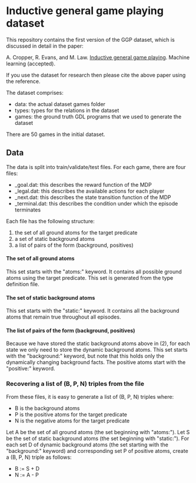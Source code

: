 # Inductive general game playing dataset

This repository contains the first version of the GGP dataset, which is discussed in detail in the paper:

A. Cropper, R. Evans, and M. Law. [Inductive general game playing](http://andrewcropper.com/pubs/mlj19-iggp.pdf). Machine learning (accepted).

If you use the dataset for research then please cite the above paper using the reference.

The dataset comprises:

 - data: the actual dataset games folder
 - types: types for the relations in the dataset
 - games: the ground truth GDL programs that we used to generate the dataset

There are 50 games in the initial dataset.

## Data

The data is split into train/validate/test files. For each game, there are four files:

 - <game>_goal.dat: this describes the reward function of the MDP
 - <game>_legal.dat: this describes the available actions for each player
 - <game>_next.dat: this describes the state transition function of the MDP
 - <game>_terminal.dat: this describes the condition under which the episode terminates

Each file has the following structure:

 1. the set of all ground atoms for the target predicate
 2. a set of static background atoms
 3. a list of pairs of the form (background, positives)

#### The set of all ground atoms

This set starts with the "atoms:" keyword. It contains all possible ground atoms using the target predicate. This set is generated from the type definition file.

#### The set of static background atoms

This set starts with the "static:" keyword. It contains all the background atoms that remain true throughout all episodes.

#### The list of pairs of the form (background, positives)

Because we have stored the static background atoms above in (2), for each state we only need to store the dynamic background atoms.  This set starts with the "background:" keyword, but note that this holds only the dynamically changing background facts. The positive atoms start with the "positive:" keyword.

### Recovering a list of (B, P, N) triples from the file

From these files, it is easy to generate a list of (B, P, N) triples where:

 - B is the background atoms
 - P is the positive atoms for the target predicate
 - N is the negative atoms for the target predicate

Let A be the set of all ground atoms (the set beginning with "atoms:"). Let S be the set of static background atoms (the set beginning with "static:"). For each set D of dynamic background atoms (the set starting with the "background:" keyword) and corresponding set P of positive atoms, create a (B, P, N) triple as follows:

 - B := S + D
 - N := A - P

